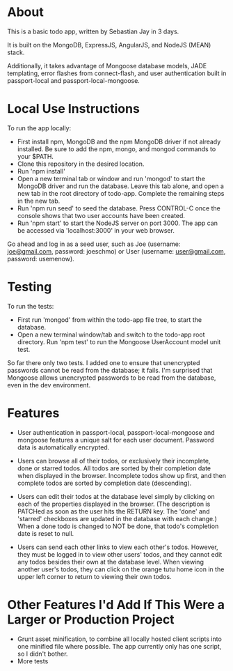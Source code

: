 # About

This is a basic todo app, written by Sebastian Jay in 3 days.

It is built on the MongoDB, ExpressJS, AngularJS, and NodeJS (MEAN) stack.

Additionally, it takes advantage of Mongoose database models, JADE templating, 
error flashes from connect-flash, and user authentication built in 
passport-local and passport-local-mongoose.

# Local Use Instructions

To run the app locally:

* First install npm, MongoDB and the npm MongoDB driver if not already installed.
Be sure to add the npm, mongo, and mongod commands to your $PATH.
* Clone this repository in the desired location.
* Run 'npm install'
* Open a new terminal tab or window and run 'mongod' to start the MongoDB driver 
and run the database. Leave this tab alone, and open a new tab in the root 
directory of todo-app. Complete the remaining steps in the new tab.
* Run 'npm run seed' to seed the database. Press CONTROL-C once the console 
shows that two user accounts have been created.
* Run 'npm start' to start the NodeJS server on port 3000. The app can be 
accessed via 'localhost:3000' in your web browser.

Go ahead and log in as a seed user, such as Joe (username: joe@gmail.com, 
password: joeschmo) or User (username: user@gmail.com, password: usemenow).

# Testing

To run the tests:

* First run 'mongod' from within the todo-app file tree, to start the database.
* Open a new terminal window/tab and switch to the todo-app root directory. Run 
'npm test' to run the Mongoose UserAccount model unit test.

So far there only two tests. I added one to ensure that unencrypted passwords 
cannot be read from the database; it fails. I'm surprised that Mongoose allows 
unencrypted passwords to be read from the database, even in the dev environment. 

# Features

* User authentication in passport-local, passport-local-mongoose and mongoose 
features a unique salt for each user document. Password data is automatically 
encrypted.

* Users can browse all of their todos, or exclusively their incomplete, done or
starred todos. All todos are sorted by their completion date when displayed in 
the browser. Incomplete todos show up first, and then complete todos are sorted 
by completion date (descending). 

* Users can edit their todos at the database level simply by clicking on each of 
the properties displayed in the browser. (The description is PATCHed as soon as 
the user hits the RETURN key. The 'done' and 'starred' checkboxes are updated in 
the database with each change.) When a done todo is changed to NOT be done, 
that todo's completion date is reset to null.

* Users can send each other links to view each other's todos. However, they must 
be logged in to view other users' todos, and they cannot edit any todos besides 
their own at the database level. When viewing another user's todos, they can 
click on the orange tutu home icon in the upper left corner to return to viewing 
their own todos.

# Other Features I'd Add If This Were a Larger or Production Project

* Grunt asset minification, to combine all locally hosted client scripts into 
one minified file where possible. The app currently only has one script, so I 
didn't bother.
* More tests